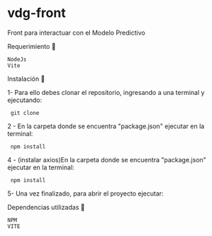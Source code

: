# vdg-front
Front para interactuar con el Modelo Predictivo


Requerimiento 🔧
    
    NodeJs
    Vite

Instalación 🔧

1- Para ello debes clonar el repositorio, ingresando a una terminal y ejecutando:

     git clone
    
    
2 - En la carpeta donde se encuentra "package.json" ejecutar en la terminal:

     npm install
      
      
4 - (instalar axios)En la carpeta donde se encuentra "package.json" ejecutar en la terminal:


     npm install
      
      
5- Una vez finalizado, para abrir el proyecto ejecutar:



Dependencias utilizadas 🔧

    NPM
    VITE




